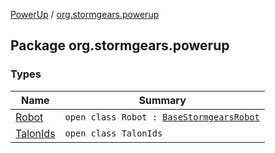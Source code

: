 [PowerUp](../index.md) / [org.stormgears.powerup](./index.md)

## Package org.stormgears.powerup

### Types

| Name | Summary |
|---|---|
| [Robot](-robot/index.md) | `open class Robot : `[`BaseStormgearsRobot`](../org.stormgears.utils/-base-stormgears-robot/index.md) |
| [TalonIds](-talon-ids/index.md) | `open class TalonIds` |
